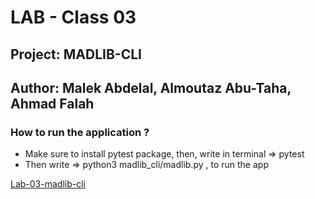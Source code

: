 # LAB - Class 03

## Project: MADLIB-CLI

## Author: Malek Abdelal, Almoutaz Abu-Taha, Ahmad Falah

### How to run the application ?

- Make sure to install pytest package, then, write in terminal => pytest
- Then write => python3 madlib_cli/madlib.py , to run the app

[Lab-03-madlib-cli](https://github.com/Malek-Abdelal/madlib-cli)
